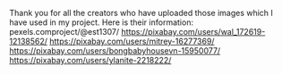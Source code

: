 Thank you for all the creators who have uploaded those images which I have used in my project. Here is their information: 
pexels.comproject/@est1307/
https://pixabay.com/users/wal_172619-12138562/
https://pixabay.com/users/mitrey-16277369/
https://pixabay.com/users/bongbabyhousevn-15950077/
https://pixabay.com/users/ylanite-2218222/


